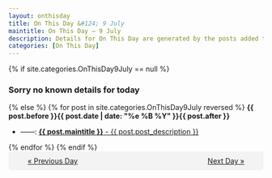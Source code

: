 ```yaml
---
layout: onthisday
title: On This Day &#124; 9 July
maintitle: On This Day — 9 July
description: Details for On This Day are generated by the posts added to the website so the content is subject to changes/updates over time.
categories: [On This Day]
---
```


{% if site.categories.OnThisDay9July == null %}
<h3>Sorry no known details for today</h3>
{% else %}
{% for post in site.categories.OnThisDay9July reversed %}
<strong>{{ post.before }}{{ post.date | date: "%e %B %Y" }}{{ post.after }}</strong>
<ul>
<li> ——: <a class="{{ post.class }}" href="{{ post.url }}"><strong>{{ post.maintitle }}</strong> - {{ post.post_description }}</a></li>
</ul>
{% endfor %}
{% endif %}

<div style="background-color: #f3f3f3; padding: 10px; border-radius: 5px; text-align: center; display: flex; justify-content: space-evenly;">
<a href="/onthisday/07/07-08">« Previous Day</a>
<span style="visibility:hidden;">[ Visit Leap Year February 29 ]</span>
<a href="/onthisday/07/07-10">Next Day »</a>
</div>
